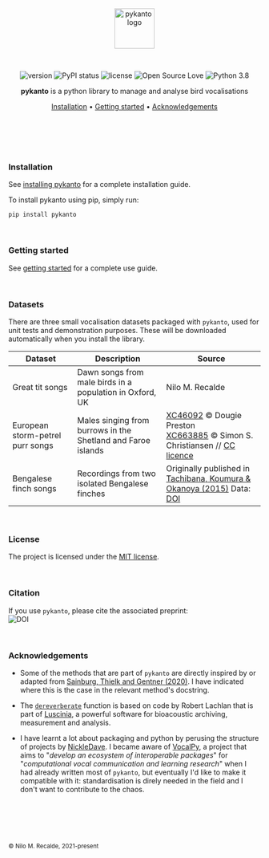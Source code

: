 <br>
<br>
<div align='center'>

<a href="https://nilomr.github.io/pykanto">
    <img src="https://raw.githubusercontent.com/nilomr/pykanto/2c1613a928c4f98ce982176e52ddadc23e043834/docs/custom/pykanto-logo-grey-04.svg?token=AOQJBIQLQ4VKUF4V7NFYLKTD3TWVG" alt="pykanto logo" title="pykanto" height="80" style="padding-bottom:1em !important;" />
</a>

<br>
<br>

![version](https://img.shields.io/badge/package_version-0.1.2-orange)
![PyPI status](https://img.shields.io/pypi/status/ansicolortags.svg)
![license](https://img.shields.io/github/license/mashape/apistatus.svg)
![Open Source Love](https://img.shields.io/badge/open%20source-♡-lightgrey)
![Python 3.8](https://img.shields.io/badge/python-3.8%20|%203.9%20|%203.10-blue.svg)

**pykanto** is a python library to manage and analyse bird vocalisations

[Installation](#installation) •
[Getting started](#getting-started) •
[Acknowledgements](#acknowledgements)
# ㅤ

</div>

### Installation

See [installing pykanto](https://nilomr.github.io/pykanto/_build/html/contents/installation.html) for a complete installation guide.

To install pykanto using pip, simply run:
```
pip install pykanto
```
<br>

### Getting started

See [getting
started](https://nilomr.github.io/pykanto) for a
complete use guide.

<br>

### Datasets
There are three small vocalisation datasets packaged with `pykanto`, used
for unit tests and demonstration purposes. These will be downloaded automatically
when you install the library.

| Dataset                          | Description                                                  | Source                                                                                                                                                                                              |
| -------------------------------- | ------------------------------------------------------------ | --------------------------------------------------------------------------------------------------------------------------------------------------------------------------------------------------- |
| Great tit songs                  | Dawn songs from male birds in a population in Oxford, UK     | Nilo M. Recalde                                                                                                                                                                                     |
| European storm-petrel purr songs | Males singing from burrows in the Shetland and Faroe islands | [XC46092](https://xeno-canto.org/46092) © Dougie Preston <br> [XC663885](https://xeno-canto.org/663885) © Simon S. Christiansen // [CC licence](https://creativecommons.org/licenses/by-nc-nd/2.5/) |
| Bengalese finch songs            | Recordings from two isolated Bengalese finches               | Originally published in [Tachibana, Koumura & Okanoya (2015)](https://link.springer.com/article/10.1007/s00359-015-1046-z) Data: [DOI](https://osf.io/r6paq/)                                       |

<br>

### License
The project is licensed under the [MIT license](./LICENSE).

<br>

### Citation
If you use `pykanto`, please cite the associated preprint: <br>
![DOI](https://img.shields.io/badge/DOI-coming%20soon-yellow)

<br>

### Acknowledgements

- Some of the methods that are part of `pykanto` are directly inspired by or adapted from
[Sainburg, Thielk and Gentner
(2020)](https://doi.org/10.1371/journal.pcbi.1008228). I have indicated where
this is the case in the relevant method's docstring.

- The
[`dereverberate`](https://github.com/nilomr/pykanto/blob/b11f3b59301f444f8098d76da96cc87bd9cb624b/pykanto/signal/filter.py#L14)
function is based on code by Robert Lachlan that is part of
[Luscinia](https://rflachlan.github.io/Luscinia/), a powerful software for
bioacoustic archiving, measurement and analysis.
  
- I have learnt a lot about packaging and python by perusing the structure of
projects by [NickleDave](https://github.com/NickleDave/NickleDave). I became
aware of [VocalPy](https://github.com/vocalpy), a project that aims to "_develop
an ecosystem of interoperable packages_" for "_computational vocal
communication and learning research_" when I
had already written most of `pykanto`, but eventually I'd like to make it
compatible with it: standardisation is
direly needed in the field and I don't want to contribute to the chaos.


# ㅤ
<sub>© Nilo M. Recalde, 2021-present</sub>

